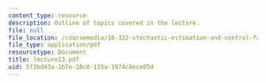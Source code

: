 ```yaml
---
content_type: resource
description: Outline of topics covered in the lecture.
file: null
file_location: /coursemedia/16-322-stochastic-estimation-and-control-fall-2004/5f2bd43a1b7e20c0135a1974c8ece85d_lecture13.pdf
file_type: application/pdf
resourcetype: Document
title: lecture13.pdf
uid: 5f2bd43a-1b7e-20c0-135a-1974c8ece85d
---
```

